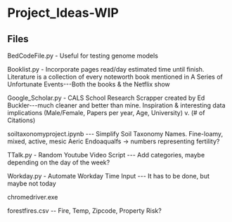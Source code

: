 # Project_Ideas-WIP

## Files 


BedCodeFile.py - Useful for testing genome models


Booklist.py	- Incorporate pages read/day estimated time until finish. Literature is a collection of every noteworth book
mentioned in A Series of Unfortunate Events---Both the books & the Netflix show


Google_Scholar.py	- CALS School Research Scrapper created by Ed Buckler---much cleaner and better than mine. Inspiration &
interesting data implications (Male/Female, Papers per year, Age, University) v. (# of Citations)


soiltaxonomyproject.ipynb --- Simplify Soil Taxonomy Names. Fine-loamy, mixed, active, mesic Aeric Endoaqualfs ->
numbers representing fertility?


TTalk.py - Random Youtube Video Script --- Add categories, maybe depending on the day of the week?


Workday.py - Automate Workday Time Input --- It has to be done, but maybe not today


chromedriver.exe 


forestfires.csv	-- Fire, Temp, Zipcode, Property Risk?
